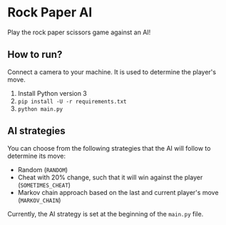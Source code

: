 # Rock Paper AI

Play the rock paper scissors game against an AI!

## How to run?

Connect a camera to your machine. It is used to determine the player's move.

1. Install Python version 3
2. `pip install -U -r requirements.txt`
3. `python main.py`

## AI strategies

You can choose from the following strategies that the AI will follow to determine its move:

* Random (`RANDOM`)
* Cheat with 20% change, such that it will win against the player (`SOMETIMES_CHEAT`)
* Markov chain approach based on the last and current player's move (`MARKOV_CHAIN`)

Currently, the AI strategy is set at the beginning of the `main.py` file.
